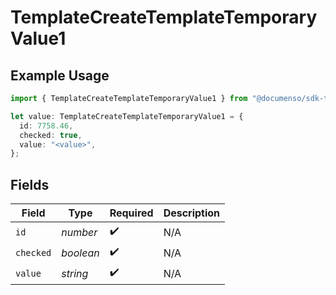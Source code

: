 # TemplateCreateTemplateTemporaryValue1

## Example Usage

```typescript
import { TemplateCreateTemplateTemporaryValue1 } from "@documenso/sdk-typescript/models/operations";

let value: TemplateCreateTemplateTemporaryValue1 = {
  id: 7758.46,
  checked: true,
  value: "<value>",
};
```

## Fields

| Field              | Type               | Required           | Description        |
| ------------------ | ------------------ | ------------------ | ------------------ |
| `id`               | *number*           | :heavy_check_mark: | N/A                |
| `checked`          | *boolean*          | :heavy_check_mark: | N/A                |
| `value`            | *string*           | :heavy_check_mark: | N/A                |